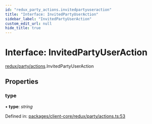 ```yaml
---
id: "redux_party_actions.invitedpartyuseraction"
title: "Interface: InvitedPartyUserAction"
sidebar_label: "InvitedPartyUserAction"
custom_edit_url: null
hide_title: true
---
```


# Interface: InvitedPartyUserAction

[redux/party/actions](../modules/redux_party_actions.md).InvitedPartyUserAction

## Properties

### type

• **type**: *string*

Defined in: [packages/client-core/redux/party/actions.ts:53](https://github.com/xr3ngine/xr3ngine/blob/66a84a950/packages/client-core/redux/party/actions.ts#L53)
